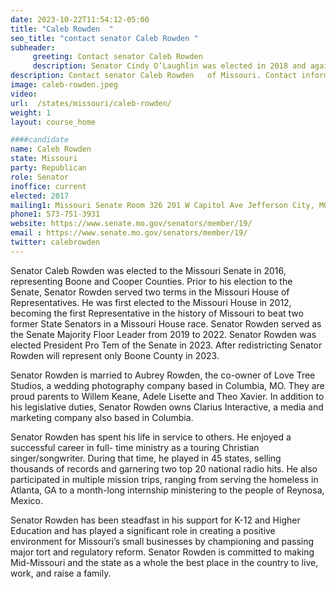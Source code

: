 ```yaml
---
date: 2023-10-22T11:54:12-05:00
title: "Caleb Rowden  "
seo_title: "contact senator Caleb Rowden "
subheader:
     greeting: Contact senator Caleb Rowden
     description: Senator Cindy O’Laughlin was elected in 2018 and again in 2022 to represent Northeast Missouri in the Senate. In 2022, she was elected by her peers to serve as the Majority Floor Leader, the first female to hold this position in state history.
description: Contact senator Caleb Rowden   of Missouri. Contact information for Caleb Rowden includes email address, phone number, and mailing address.
image: caleb-rowden.jpeg
video:
url:  /states/missouri/caleb-rowden/
weight: 1
layout: course_home

####candidate
name: Caleb Rowden
state: Missouri
party: Republican
role: Senator
inoffice: current
elected: 2017
mailing1: Missouri Senate Room 326 201 W Capitol Ave Jefferson City, MO 65101
phone1: 573-751-3931
website: https://www.senate.mo.gov/senators/member/19/
email : https://www.senate.mo.gov/senators/member/19/
twitter: calebrowden
---
```


Senator Caleb Rowden was elected to the Missouri Senate in 2016, representing Boone and Cooper Counties. Prior to his election to the Senate, Senator Rowden served two terms in the Missouri House of Representatives. He was first elected to the Missouri House in 2012, becoming the first Representative in the history of Missouri to beat two former State Senators in a Missouri House race. Senator Rowden served as the Senate Majority Floor Leader from 2019 to 2022. Senator Rowden was elected President Pro Tem of the Senate in 2023. After redistricting Senator Rowden will represent only Boone County in 2023.

Senator Rowden is married to Aubrey Rowden, the co-owner of Love Tree Studios, a wedding photography company based in Columbia, MO. They are proud parents to Willem Keane, Adele Lisette and Theo Xavier. In addition to his legislative duties, Senator Rowden owns Clarius Interactive, a media and marketing company also based in Columbia.

Senator Rowden has spent his life in service to others. He enjoyed a successful career in full- time ministry as a touring Christian singer/songwriter. During that time, he played in 45 states, selling thousands of records and garnering two top 20 national radio hits. He also participated in multiple mission trips, ranging from serving the homeless in Atlanta, GA to a month-long internship ministering to the people of Reynosa, Mexico.

Senator Rowden has been steadfast in his support for K-12 and Higher Education and has played a significant role in creating a positive environment for Missouri’s small businesses by championing and passing major tort and regulatory reform. Senator Rowden is committed to making Mid-Missouri and the state as a whole the best place in the country to live, work, and raise a family.
